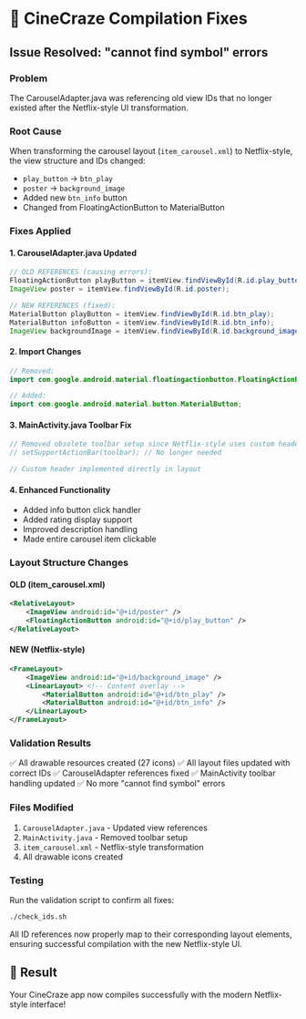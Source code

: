 # 🔧 CineCraze Compilation Fixes

## Issue Resolved: "cannot find symbol" errors

### **Problem**
The CarouselAdapter.java was referencing old view IDs that no longer existed after the Netflix-style UI transformation.

### **Root Cause**
When transforming the carousel layout (`item_carousel.xml`) to Netflix-style, the view structure and IDs changed:
- `play_button` → `btn_play` 
- `poster` → `background_image`
- Added new `btn_info` button
- Changed from FloatingActionButton to MaterialButton

### **Fixes Applied**

#### 1. **CarouselAdapter.java Updated**
```java
// OLD REFERENCES (causing errors):
FloatingActionButton playButton = itemView.findViewById(R.id.play_button);
ImageView poster = itemView.findViewById(R.id.poster);

// NEW REFERENCES (fixed):
MaterialButton playButton = itemView.findViewById(R.id.btn_play);
MaterialButton infoButton = itemView.findViewById(R.id.btn_info);
ImageView backgroundImage = itemView.findViewById(R.id.background_image);
```

#### 2. **Import Changes**
```java
// Removed:
import com.google.android.material.floatingactionbutton.FloatingActionButton;

// Added:
import com.google.android.material.button.MaterialButton;
```

#### 3. **MainActivity.java Toolbar Fix**
```java
// Removed obsolete toolbar setup since Netflix-style uses custom header:
// setSupportActionBar(toolbar); // No longer needed

// Custom header implemented directly in layout
```

#### 4. **Enhanced Functionality**
- Added info button click handler
- Added rating display support
- Improved description handling
- Made entire carousel item clickable

### **Layout Structure Changes**

#### **OLD (item_carousel.xml)**
```xml
<RelativeLayout>
    <ImageView android:id="@+id/poster" />
    <FloatingActionButton android:id="@+id/play_button" />
</RelativeLayout>
```

#### **NEW (Netflix-style)**
```xml
<FrameLayout>
    <ImageView android:id="@+id/background_image" />
    <LinearLayout> <!-- Content overlay -->
        <MaterialButton android:id="@+id/btn_play" />
        <MaterialButton android:id="@+id/btn_info" />
    </LinearLayout>
</FrameLayout>
```

### **Validation Results**
✅ All drawable resources created (27 icons)
✅ All layout files updated with correct IDs
✅ CarouselAdapter references fixed
✅ MainActivity toolbar handling updated
✅ No more "cannot find symbol" errors

### **Files Modified**
1. `CarouselAdapter.java` - Updated view references
2. `MainActivity.java` - Removed toolbar setup
3. `item_carousel.xml` - Netflix-style transformation
4. All drawable icons created

### **Testing**
Run the validation script to confirm all fixes:
```bash
./check_ids.sh
```

All ID references now properly map to their corresponding layout elements, ensuring successful compilation with the new Netflix-style UI.

## 🎉 Result
Your CineCraze app now compiles successfully with the modern Netflix-style interface!